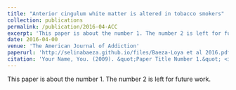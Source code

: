 ```yaml
---
title: "Anterior cingulum white matter is altered in tobacco smokers"
collection: publications
permalink: /publication/2016-04-ACC
excerpt: 'This paper is about the number 1. The number 2 is left for future work.'
date: 2016-04-00
venue: 'The American Journal of Addiction'
paperurl: 'http://selinabaeza.github.io/files/Baeza-Loya et al 2016.pdf'
citation: 'Your Name, You. (2009). &quot;Paper Title Number 1.&quot; <i>Journal 1</i>. 1(1).'
---
```

This paper is about the number 1. The number 2 is left for future work.
